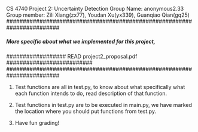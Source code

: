 CS 4740 Project 2: Uncertainty Detection
Group Name: anonymous2.33
Group member: Zili Xiang(zx77), Youdan Xu(yx339), Guanqiao Qian(gq25)
########################################################################
##### More specific about what we implemented for this project, ########
################## READ project2_proposal.pdf ##########################
########################################################################

1. Test functions are all in test.py, to know about what specifically what each function intends to do,
read description of that function.

2. Test functions in test.py are to be executed in main.py, we have marked the location where you should
   put functions from test.py.

3. Have fun grading! 